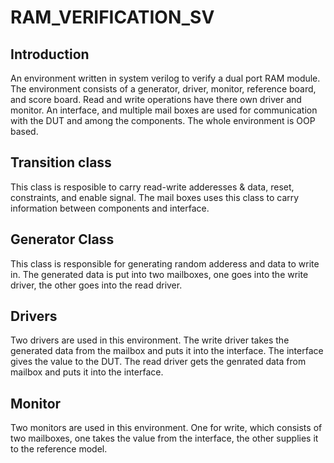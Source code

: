 # RAM_VERIFICATION_SV

## Introduction
An environment written in system verilog to verify a dual port RAM module. The environment consists of a generator, driver, monitor, reference board, and score board. Read and write operations have there own driver and monitor. An interface, and multiple mail boxes are used for communication with the DUT and among the components. The whole environment is OOP based.

## Transition class
This class is resposible to carry read-write adderesses & data, reset, constraints, and enable signal. The mail boxes uses this class to carry information between components and interface.

## Generator Class
This class is responsible for generating random adderess and data to write in. The generated data is put into two mailboxes, one goes into the write driver, the other goes into the read driver.

## Drivers
Two drivers are used in this environment. The write driver takes the generated data from the mailbox and puts it into the interface. The interface gives the value to the DUT. The read driver gets the genrated data from mailbox and puts it into the interface.

## Monitor
Two monitors are used in this environment. One for write, which consists of two mailboxes, one takes the value from the interface, the other supplies it to the reference model. 
